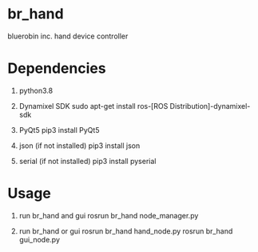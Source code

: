 # br_hand
bluerobin inc. hand device controller

# Dependencies
1. python3.8
  
2. Dynamixel SDK
sudo apt-get install ros-[ROS Distribution]-dynamixel-sdk

3. PyQt5
pip3 install PyQt5

4. json (if not installed)
pip3 install json

5. serial (if not installed)
pip3 install pyserial

# Usage
1. run br_hand and gui
rosrun br_hand node_manager.py

2. run br_hand or gui
rosrun br_hand hand_node.py
rosrun br_hand gui_node.py
